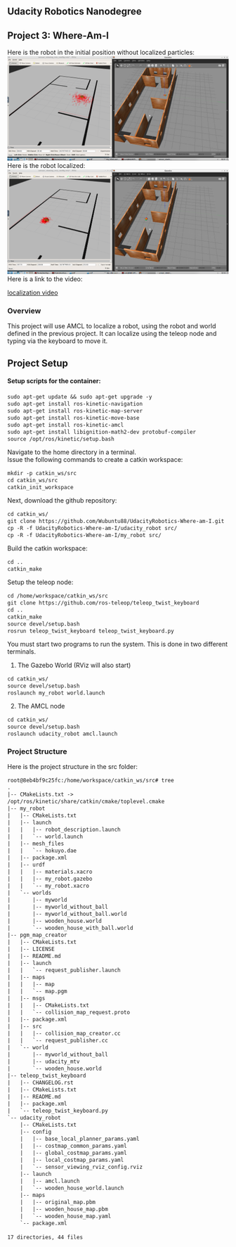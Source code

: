 Udacity Robotics Nanodegree
------------------

Project 3: Where-Am-I
------------------
Here is the robot in the initial position without localized particles:
![initial post picture](initial_pose.png)
Here is the robot localized:
![initial post picture](localized_2.png)
Here is a link to the video:

[localization video](https://github.com/Wubuntu88/UdacityRobotics-Where-am-I/blob/master/robot_localization.mov)
### Overview
This project will use AMCL to localize a robot, using the robot and world defined in the previous project.
It can localize using the teleop node and typing via the keyboard to move it.

## Project Setup

#### Setup scripts for the container:
```
sudo apt-get update && sudo apt-get upgrade -y
sudo apt-get install ros-kinetic-navigation
sudo apt-get install ros-kinetic-map-server
sudo apt-get install ros-kinetic-move-base
sudo apt-get install ros-kinetic-amcl
sudo apt-get install libignition-math2-dev protobuf-compiler
source /opt/ros/kinetic/setup.bash
```

Navigate to the home directory in a terminal.  
Issue the following commands to create a catkin workspace:
```
mkdir -p catkin_ws/src
cd catkin_ws/src
catkin_init_workspace
```

Next, download the github repository:

```
cd catkin_ws/
git clone https://github.com/Wubuntu88/UdacityRobotics-Where-am-I.git
cp -R -f UdacityRobotics-Where-am-I/udacity_robot src/
cp -R -f UdacityRobotics-Where-am-I/my_robot src/
```

Build the catkin workspace:
```
cd ..
catkin_make
```

Setup the teleop node:
```
cd /home/workspace/catkin_ws/src
git clone https://github.com/ros-teleop/teleop_twist_keyboard
cd ..
catkin_make
source devel/setup.bash
rosrun teleop_twist_keyboard teleop_twist_keyboard.py
```

You must start two programs to run the system.  This is done in two different terminals.
1) The Gazebo World (RViz will also start)
```
cd catkin_ws/
source devel/setup.bash
roslaunch my_robot world.launch
```
2) The AMCL node
```
cd catkin_ws/
source devel/setup.bash
roslaunch udacity_robot amcl.launch
```

### Project Structure
Here is the project structure in the src folder:
```
root@8eb4bf9c25fc:/home/workspace/catkin_ws/src# tree
.
|-- CMakeLists.txt -> /opt/ros/kinetic/share/catkin/cmake/toplevel.cmake
|-- my_robot
|   |-- CMakeLists.txt
|   |-- launch
|   |   |-- robot_description.launch
|   |   `-- world.launch
|   |-- mesh_files
|   |   `-- hokuyo.dae
|   |-- package.xml
|   |-- urdf
|   |   |-- materials.xacro
|   |   |-- my_robot.gazebo
|   |   `-- my_robot.xacro
|   `-- worlds
|       |-- myworld
|       |-- myworld_without_ball
|       |-- myworld_without_ball.world
|       |-- wooden_house.world
|       `-- wooden_house_with_ball.world
|-- pgm_map_creator
|   |-- CMakeLists.txt
|   |-- LICENSE
|   |-- README.md
|   |-- launch
|   |   `-- request_publisher.launch
|   |-- maps
|   |   |-- map
|   |   `-- map.pgm
|   |-- msgs
|   |   |-- CMakeLists.txt
|   |   `-- collision_map_request.proto
|   |-- package.xml
|   |-- src
|   |   |-- collision_map_creator.cc
|   |   `-- request_publisher.cc
|   `-- world
|       |-- myworld_without_ball
|       |-- udacity_mtv
|       `-- wooden_house.world
|-- teleop_twist_keyboard
|   |-- CHANGELOG.rst
|   |-- CMakeLists.txt
|   |-- README.md
|   |-- package.xml
|   `-- teleop_twist_keyboard.py
`-- udacity_robot
    |-- CMakeLists.txt
    |-- config
    |   |-- base_local_planner_params.yaml
    |   |-- costmap_common_params.yaml
    |   |-- global_costmap_params.yaml
    |   |-- local_costmap_params.yaml
    |   `-- sensor_viewing_rviz_config.rviz
    |-- launch
    |   |-- amcl.launch
    |   `-- wooden_house_world.launch
    |-- maps
    |   |-- original_map.pbm
    |   |-- wooden_house_map.pbm
    |   `-- wooden_house_map.yaml
    `-- package.xml

17 directories, 44 files
```